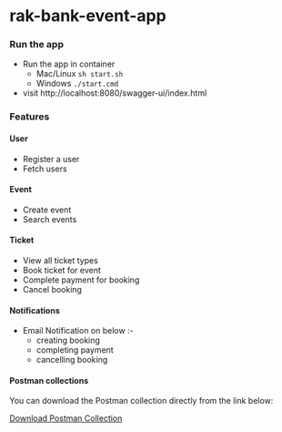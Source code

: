 # rak-bank-event-app

### Run the app
- Run the app in container 
  - Mac/Linux `sh start.sh`
  - Windows `./start.cmd`
- visit http://localhost:8080/swagger-ui/index.html

### Features
  #### User
  - Register a user
  - Fetch users
  
  #### Event
  - Create event
  - Search events
    
  #### Ticket 
  - View all ticket types
  - Book ticket for event
  - Complete payment for booking
  - Cancel booking

  #### Notifications 
  - Email Notification on below :-
    - creating booking
    - completing payment
    - cancelling booking

#### Postman collections
You can download the Postman collection directly from the link below:

[Download Postman Collection](https://github.com/busraercelik/rak-bank-event-app/releases/download/1.1/rak-bank-coding-assignment-busra-ercelik.postman_collection.json)